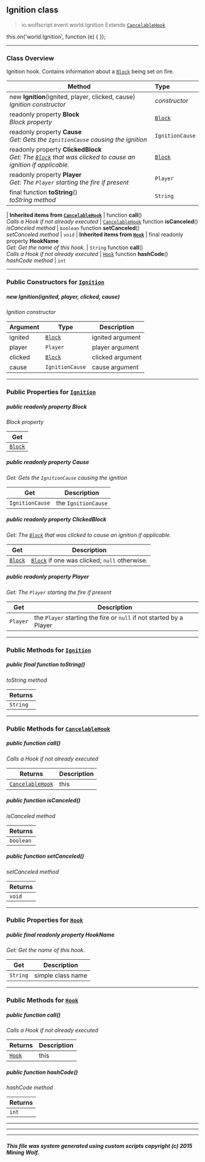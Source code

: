 ## Ignition __class__

>io.wolfscript.event.world.Ignition
>Extends [`CancelableHook`](../../hook/CancelableHook.md)

this.on('world.Ignition', function (e) { });

---

### Class Overview

Ignition hook. Contains information about a [`Block`](../../api/world/blocks/Block.md) being set on fire.

Method | Type   
--- | :--- 
new __Ignition__(ignited, player, clicked, cause) <br> _Ignition constructor_ | _constructor_
 readonly property __Block__ <br> _Block property_ | [`Block`](../../api/world/blocks/Block.md)
 readonly property __Cause__ <br> _Get: Gets the `IgnitionCause` causing the ignition_ | `IgnitionCause`
 readonly property __ClickedBlock__ <br> _Get: The [`Block`](../../api/world/blocks/Block.md) that was clicked to cause an ignition if applicable._ | [`Block`](../../api/world/blocks/Block.md)
 readonly property __Player__ <br> _Get: The `Player` starting the fire if present_ | `Player`
final function __toString__() <br> _toString method_ | `String`
 |
__Inherited items from [`CancelableHook`](../../hook/CancelableHook.md)__ |
 function __call__() <br> _Calls a Hook if not already executed_ | [`CancelableHook`](../../hook/CancelableHook.md)
 function __isCanceled__() <br> _isCanceled method_ | `boolean`
 function __setCanceled__() <br> _setCanceled method_ | `void`
 |
__Inherited items from [`Hook`](../../hook/Hook.md)__ |
final readonly property __HookName__ <br> _Get: Get the name of this hook._ | `String`
 function __call__() <br> _Calls a Hook if not already executed_ | [`Hook`](../../hook/Hook.md)
 function __hashCode__() <br> _hashCode method_ | `int`







---

### Public Constructors for [`Ignition`](Ignition.md)

##### <a id='ignition'></a>new __Ignition__(ignited, player, clicked, cause) 

_Ignition constructor_

Argument | Type | Description  
--- | --- | --- 
ignited | [`Block`](../../api/world/blocks/Block.md) | ignited argument
player | `Player` | player argument
clicked | [`Block`](../../api/world/blocks/Block.md) | clicked argument
cause | `IgnitionCause` | cause argument

---

### Public Properties for [`Ignition`](Ignition.md)

##### <a id='block'></a>public  readonly property __Block__

_Block property_

Get | 
--- | 
[`Block`](../../api/world/blocks/Block.md) |



##### <a id='cause'></a>public  readonly property __Cause__

_Get: Gets the `IgnitionCause` causing the ignition_

Get | Description
--- | --- 
`IgnitionCause` | the `IgnitionCause`



##### <a id='clickedblock'></a>public  readonly property __ClickedBlock__

_Get: The [`Block`](../../api/world/blocks/Block.md) that was clicked to cause an ignition if applicable._

Get | Description
--- | --- 
[`Block`](../../api/world/blocks/Block.md) | [`Block`](../../api/world/blocks/Block.md) if one was clicked; `null` otherwise.



##### <a id='player'></a>public  readonly property __Player__

_Get: The `Player` starting the fire if present_

Get | Description
--- | --- 
`Player` | the `Player` starting the fire or `null` if not started by a Player



---

### Public Methods for [`Ignition`](Ignition.md)

##### <a id='tostring'></a>public final function __toString__()

_toString method_

Returns | 
--- | 
`String` |


---

### Public Methods for [`CancelableHook`](../../hook/CancelableHook.md)

##### <a id='call'></a>public  function __call__()

_Calls a Hook if not already executed_

Returns | Description
--- | --- 
[`CancelableHook`](../../hook/CancelableHook.md) | this


##### <a id='iscanceled'></a>public  function __isCanceled__()

_isCanceled method_

Returns | 
--- | 
`boolean` |


##### <a id='setcanceled'></a>public  function __setCanceled__()

_setCanceled method_

Returns | 
--- | 
`void` |


---

### Public Properties for [`Hook`](../../hook/Hook.md)

##### <a id='hookname'></a>public final readonly property __HookName__

_Get: Get the name of this hook._

Get | Description
--- | --- 
`String` | simple class name



---

### Public Methods for [`Hook`](../../hook/Hook.md)

##### <a id='call'></a>public  function __call__()

_Calls a Hook if not already executed_

Returns | Description
--- | --- 
[`Hook`](../../hook/Hook.md) | this


##### <a id='hashcode'></a>public  function __hashCode__()

_hashCode method_

Returns | 
--- | 
`int` |


---


---


---


##### This file was system generated using custom scripts copyright (c) 2015 Mining Wolf.
	


